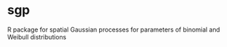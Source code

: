 # sgp
R package for spatial Gaussian processes for parameters of binomial and Weibull distributions
